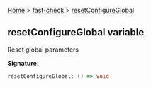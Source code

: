 [Home](/) &gt; [fast-check](../fast-check.md) &gt; [resetConfigureGlobal](resetConfigureGlobal.md)

## resetConfigureGlobal variable

Reset global parameters

<b>Signature:</b>

```typescript
resetConfigureGlobal: () => void
```
